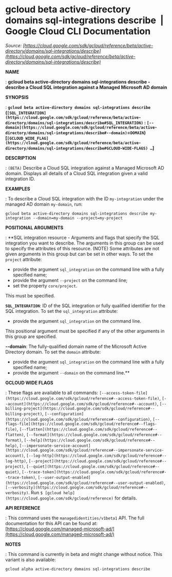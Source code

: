 # gcloud beta active-directory domains sql-integrations describe  |  Google Cloud CLI Documentation

*Source: [https://cloud.google.com/sdk/gcloud/reference/beta/active-directory/domains/sql-integrations/describe](https://cloud.google.com/sdk/gcloud/reference/beta/active-directory/domains/sql-integrations/describe)*

**NAME**

: **gcloud beta active-directory domains sql-integrations describe - describe a Cloud SQL integration against a Managed Microsoft AD domain**

**SYNOPSIS**

: **`gcloud beta active-directory domains sql-integrations describe` (`[SQL_INTEGRATION](https://cloud.google.com/sdk/gcloud/reference/beta/active-directory/domains/sql-integrations/describe#SQL_INTEGRATION)` : `[--domain](https://cloud.google.com/sdk/gcloud/reference/beta/active-directory/domains/sql-integrations/describe#--domain)`=`DOMAIN`) [`[GCLOUD_WIDE_FLAG](https://cloud.google.com/sdk/gcloud/reference/beta/active-directory/domains/sql-integrations/describe#GCLOUD-WIDE-FLAGS) …`]**

**DESCRIPTION**

: `(BETA)` Describe a Cloud SQL integration against a Managed Microsoft
AD domain.
Displays all details of a Cloud SQL integration given a valid integration ID.

**EXAMPLES**

: To describe a Cloud SQL integration with the ID `my-integration`
under the managed AD domain `my-domain`, run:

```
gcloud beta active-directory domains sql-integrations describe my-integration --domain=my-domain --project=my-project
```

**POSITIONAL ARGUMENTS**

: **SQL integration resource - Arguments and flags that specify the SQL integration
you want to describe. The arguments in this group can be used to specify the
attributes of this resource. (NOTE) Some attributes are not given arguments in
this group but can be set in other ways.
To set the `project` attribute:

- provide the argument `sql_integration` on the command line with a
fully specified name;
- provide the argument `--project` on the command line;
- set the property `core/project`.

This must be specified.

**`SQL_INTEGRATION`**:
ID of the SQL integration or fully qualified identifier for the SQL integration.
To set the `sql_integration` attribute:

- provide the argument `sql_integration` on the command line.

This positional argument must be specified if any of the other arguments in this
group are specified.

**--domain**:
The fully-qualified domain name of the Microsoft Active Directory domain.
To set the `domain` attribute:

- provide the argument `sql_integration` on the command line with a
fully specified name;
- provide the argument `--domain` on the command line.**

**GCLOUD WIDE FLAGS**

: These flags are available to all commands: `[--access-token-file](https://cloud.google.com/sdk/gcloud/reference#--access-token-file)`,
`[--account](https://cloud.google.com/sdk/gcloud/reference#--account)`, `[--billing-project](https://cloud.google.com/sdk/gcloud/reference#--billing-project)`,
`[--configuration](https://cloud.google.com/sdk/gcloud/reference#--configuration)`,
`[--flags-file](https://cloud.google.com/sdk/gcloud/reference#--flags-file)`,
`[--flatten](https://cloud.google.com/sdk/gcloud/reference#--flatten)`, `[--format](https://cloud.google.com/sdk/gcloud/reference#--format)`, `[--help](https://cloud.google.com/sdk/gcloud/reference#--help)`, `[--impersonate-service-account](https://cloud.google.com/sdk/gcloud/reference#--impersonate-service-account)`,
`[--log-http](https://cloud.google.com/sdk/gcloud/reference#--log-http)`,
`[--project](https://cloud.google.com/sdk/gcloud/reference#--project)`, `[--quiet](https://cloud.google.com/sdk/gcloud/reference#--quiet)`, `[--trace-token](https://cloud.google.com/sdk/gcloud/reference#--trace-token)`, `[--user-output-enabled](https://cloud.google.com/sdk/gcloud/reference#--user-output-enabled)`,
`[--verbosity](https://cloud.google.com/sdk/gcloud/reference#--verbosity)`.
Run `$ [gcloud help](https://cloud.google.com/sdk/gcloud/reference)` for details.

**API REFERENCE**

: This command uses the `managedidentities/v1beta1` API. The full
documentation for this API can be found at: [https://cloud.google.com/managed-microsoft-ad/](https://cloud.google.com/managed-microsoft-ad/)

**NOTES**

: This command is currently in beta and might change without notice. This variant
is also available:

```
gcloud alpha active-directory domains sql-integrations describe
```